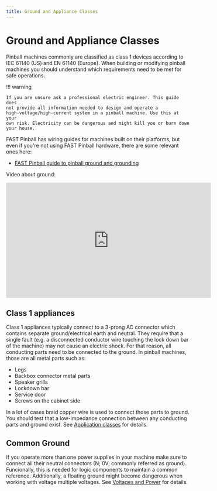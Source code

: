 ```yaml
---
title: Ground and Appliance Classes
---
```


# Ground and Appliance Classes


Pinball machines commonly are classified as class 1 devices according to
IEC 61140 (US) and EN 61140 (Europe). When building or modifying pinball
machines you should understand which requirements need to be met for
safe operations.

!!! warning

    If you are unsure ask a professional electric engineer. This guide does
    not provide all information needed to design and operate a
    high-voltage/high-current system in a pinball machine. Use this at your
    own risk. Electricity can be dangerous and might kill you or burn down
    your house.

FAST Pinball has wiring guides for machines built on their platforms,
but even if you're not using FAST Pinball hardware, there are some relevant ones here:

* [FAST Pinball guide to pinball ground and grounding](https://fastpinball.com/wiring/grounding/)

Video about ground:

<div class="video-wrapper">
<iframe width="560" height="315" src="https://www.youtube.com/embed/cFdT7YdXGO0" title="YouTube video player" frameborder="0" allow="accelerometer; autoplay; clipboard-write; encrypted-media; gyroscope; picture-in-picture" allowfullscreen></iframe>
</div>

## Class 1 appliances

Class 1 appliances typically connect to a 3-prong AC connector which
contains separate ground/electrical earth and neutral. They require that
a single fault (e.g. a disconnected conductor wire touching the lock
down bar of the machine) may not cause an electric shock. For that
reason, all conducting parts need to be connected to the ground. In
pinball machines, those are all metal parts such as:

* Legs
* Backbox connector metal parts
* Speaker grills
* Lockdown bar
* Service door
* Screws on the cabinet side

In a lot of cases braid copper wire is used to connect those parts to
ground. You should test that a low-impedance connection between any
conducting parts and ground exist. See [Application
classes](https://en.wikipedia.org/wiki/Appliance_classes) for details.

## Common Ground

If you operate more than one power supplies in your machine make sure to
connect all their neutral connectors (N; 0V; commonly referred as
ground). Funcionally, this is needed for logic components to maintain a
common reference. Additionally, a floating ground might become dangerous
when working with voltage multiple voltages. See
[Voltages and Power](voltages_and_power.md) for details.
